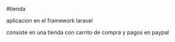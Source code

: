 #tienda 

aplicacion en el framework laravel 

consiste en una tienda con carrito de compra y pagos en paypal 

